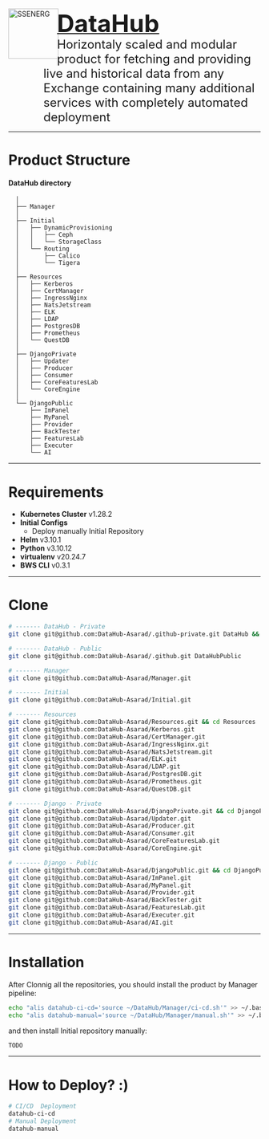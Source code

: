 <a href="https://ssenerg.com">
    <div style="margin-bottom:1em;"> 
        <img style="margin-right:-.2em;" align="left" src="https://i.postimg.cc/3wwHhJvM/logo-dh.png" title="SSENERG" width="100" height="100"/>
    </div>
    <div style="margin-bottom:-1.5em;">
        <h1 display="display:inline;">
            <font size="+4">DataHub</font>
        </h1>
    </div>
</a>

<div style="margin-left:5em;">
    <span style="vertical-align: middle;"><font size="+2">Horizontaly scaled and modular product for fetching and providing live and historical data from any Exchange containing many additional services with completely automated deployment</font></span>
</div>

---

# Product Structure
#### DataHub directory
```
  │
  ├── Manager 
  │
  ├── Initial 
  │   ├── DynamicProvisioning
  │   │   ├── Ceph
  │   │   └── StorageClass
  │   └── Routing
  │       ├── Calico
  │       └── Tigera
  │
  ├── Resources
  │   ├── Kerberos 
  │   ├── CertManager
  │   ├── IngressNginx
  │   ├── NatsJetstream 
  │   ├── ELK 
  │   ├── LDAP 
  │   ├── PostgresDB 
  │   ├── Prometheus 
  │   └── QuestDB 
  │
  ├── DjangoPrivate
  │   ├── Updater
  │   ├── Producer 
  │   ├── Consumer 
  │   ├── CoreFeaturesLab 
  │   └── CoreEngine 
  │
  └── DjangoPublic
      ├── ImPanel 
      ├── MyPanel 
      ├── Provider 
      ├── BackTester 
      ├── FeaturesLab 
      ├── Executer 
      └── AI 
```

---

# Requirements
- **Kubernetes Cluster** v1.28.2
- **Initial Configs**
    - Deploy manually Initial Repository
- **Helm** v3.10.1
- **Python** v3.10.12
- **virtualenv** v20.24.7
- **BWS CLI** v0.3.1

--- 

# Clone

```bash
# ------- DataHub - Private
git clone git@github.com:DataHub-Asarad/.github-private.git DataHub && cd DataHub

# ------- DataHub - Public
git clone git@github.com:DataHub-Asarad/.github.git DataHubPublic

# ------- Manager
git clone git@github.com:DataHub-Asarad/Manager.git

# ------- Initial
git clone git@github.com:DataHub-Asarad/Initial.git

# ------- Resources
git clone git@github.com:DataHub-Asarad/Resources.git && cd Resources
git clone git@github.com:DataHub-Asarad/Kerberos.git
git clone git@github.com:DataHub-Asarad/CertManager.git
git clone git@github.com:DataHub-Asarad/IngressNginx.git
git clone git@github.com:DataHub-Asarad/NatsJetstream.git
git clone git@github.com:DataHub-Asarad/ELK.git
git clone git@github.com:DataHub-Asarad/LDAP.git
git clone git@github.com:DataHub-Asarad/PostgresDB.git
git clone git@github.com:DataHub-Asarad/Prometheus.git
git clone git@github.com:DataHub-Asarad/QuestDB.git

# ------- Django - Private
git clone git@github.com:DataHub-Asarad/DjangoPrivate.git && cd DjangoPrivate
git clone git@github.com:DataHub-Asarad/Updater.git
git clone git@github.com:DataHub-Asarad/Producer.git
git clone git@github.com:DataHub-Asarad/Consumer.git
git clone git@github.com:DataHub-Asarad/CoreFeaturesLab.git
git clone git@github.com:DataHub-Asarad/CoreEngine.git

# ------- Django - Public
git clone git@github.com:DataHub-Asarad/DjangoPublic.git && cd DjangoPublic
git clone git@github.com:DataHub-Asarad/ImPanel.git
git clone git@github.com:DataHub-Asarad/MyPanel.git
git clone git@github.com:DataHub-Asarad/Provider.git
git clone git@github.com:DataHub-Asarad/BackTester.git
git clone git@github.com:DataHub-Asarad/FeaturesLab.git
git clone git@github.com:DataHub-Asarad/Executer.git
git clone git@github.com:DataHub-Asarad/AI.git
```

---

# Installation
After Clonnig all the repositories, you should install the product by Manager pipeline:
```bash
echo "alis datahub-ci-cd='source ~/DataHub/Manager/ci-cd.sh'" >> ~/.bashrc
echo "alis datahub-manual='source ~/DataHub/Manager/manual.sh'" >> ~/.bashrc
```
and then install Initial repository manually:
```bash
TODO
```

---

# How to Deploy? **:)**
```bash
# CI/CD  Deployment
datahub-ci-cd   
# Manual Deployment
datahub-manual
```
